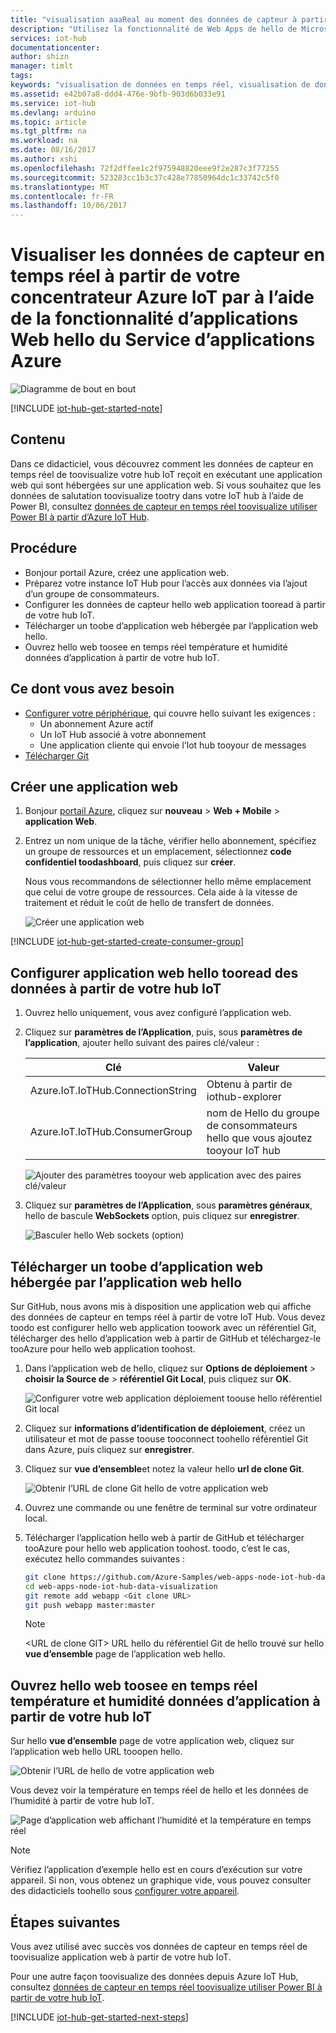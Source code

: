 ```yaml
---
title: "visualisation aaaReal au moment des données de capteur à partir de votre concentrateur Azure IoT – applications Web | Documents Microsoft"
description: "Utilisez la fonctionnalité de Web Apps de hello de Microsoft Azure App Service toovisualize température et humidité données sont collectées à partir de capteur de hello et envoyées tooyour Iot hub."
services: iot-hub
documentationcenter: 
author: shizn
manager: timlt
tags: 
keywords: "visualisation de données en temps réel, visualisation de données en direct, visualisation de données de capteurs"
ms.assetid: e42b07a8-ddd4-476e-9bfb-903d6b033e91
ms.service: iot-hub
ms.devlang: arduino
ms.topic: article
ms.tgt_pltfrm: na
ms.workload: na
ms.date: 08/16/2017
ms.author: xshi
ms.openlocfilehash: 72f2dffee1c2f975948820eee9f2e287c3f77255
ms.sourcegitcommit: 523283cc1b3c37c428e77850964dc1c33742c5f0
ms.translationtype: MT
ms.contentlocale: fr-FR
ms.lasthandoff: 10/06/2017
---
```

# <a name="visualize-real-time-sensor-data-from-your-azure-iot-hub-by-using-hello-web-apps-feature-of-azure-app-service"></a>Visualiser les données de capteur en temps réel à partir de votre concentrateur Azure IoT par à l’aide de la fonctionnalité d’applications Web hello du Service d’applications Azure

![Diagramme de bout en bout](media/iot-hub-get-started-e2e-diagram/5.png)

[!INCLUDE [iot-hub-get-started-note](../../includes/iot-hub-get-started-note.md)]

## <a name="what-you-learn"></a>Contenu

Dans ce didacticiel, vous découvrez comment les données de capteur en temps réel de toovisualize votre hub IoT reçoit en exécutant une application web qui sont hébergées sur une application web. Si vous souhaitez que les données de salutation toovisualize tootry dans votre IoT hub à l’aide de Power BI, consultez [données de capteur en temps réel toovisualize utiliser Power BI à partir d’Azure IoT Hub](iot-hub-live-data-visualization-in-power-bi.md).

## <a name="what-you-do"></a>Procédure

- Bonjour portail Azure, créez une application web.
- Préparez votre instance IoT Hub pour l’accès aux données via l’ajout d’un groupe de consommateurs.
- Configurer les données de capteur hello web application tooread à partir de votre hub IoT.
- Télécharger un toobe d’application web hébergée par l’application web hello.
- Ouvrez hello web toosee en temps réel température et humidité données d’application à partir de votre hub IoT.

## <a name="what-you-need"></a>Ce dont vous avez besoin

- [Configurer votre périphérique](iot-hub-raspberry-pi-kit-node-get-started.md), qui couvre hello suivant les exigences :
  - Un abonnement Azure actif
  - Un IoT Hub associé à votre abonnement
  - Une application cliente qui envoie l’Iot hub tooyour de messages
- [Télécharger Git](https://www.git-scm.com/downloads)

## <a name="create-a-web-app"></a>Créer une application web

1. Bonjour [portail Azure](https://ms.portal.azure.com/), cliquez sur **nouveau** > **Web + Mobile** > **application Web**.
2. Entrez un nom unique de la tâche, vérifier hello abonnement, spécifiez un groupe de ressources et un emplacement, sélectionnez **code confidentiel toodashboard**, puis cliquez sur **créer**.

   Nous vous recommandons de sélectionner hello même emplacement que celui de votre groupe de ressources. Cela aide à la vitesse de traitement et réduit le coût de hello de transfert de données.

   ![Créer une application web](media/iot-hub-live-data-visualization-in-web-apps/2_create-web-app-azure.png)

[!INCLUDE [iot-hub-get-started-create-consumer-group](../../includes/iot-hub-get-started-create-consumer-group.md)]

## <a name="configure-hello-web-app-tooread-data-from-your-iot-hub"></a>Configurer application web hello tooread des données à partir de votre hub IoT

1. Ouvrez hello uniquement, vous avez configuré l’application web.
2. Cliquez sur **paramètres de l’Application**, puis, sous **paramètres de l’application**, ajouter hello suivant des paires clé/valeur :

   | Clé                                   | Valeur                                                        |
   |---------------------------------------|--------------------------------------------------------------|
   | Azure.IoT.IoTHub.ConnectionString     | Obtenu à partir de iothub-explorer                                |
   | Azure.IoT.IoTHub.ConsumerGroup        | nom de Hello du groupe de consommateurs hello que vous ajoutez tooyour IoT hub  |

   ![Ajouter des paramètres tooyour web application avec des paires clé/valeur](media/iot-hub-live-data-visualization-in-web-apps/4_web-app-settings-key-value-azure.png)

3. Cliquez sur **paramètres de l’Application**, sous **paramètres généraux**, hello de bascule **WebSockets** option, puis cliquez sur **enregistrer**.

   ![Basculer hello Web sockets (option)](media/iot-hub-live-data-visualization-in-web-apps/10_toggle_web_sockets.png)

## <a name="upload-a-web-application-toobe-hosted-by-hello-web-app"></a>Télécharger un toobe d’application web hébergée par l’application web hello

Sur GitHub, nous avons mis à disposition une application web qui affiche des données de capteur en temps réel à partir de votre IoT Hub. Vous devez toodo est configurer hello web application toowork avec un référentiel Git, télécharger des hello d’application web à partir de GitHub et téléchargez-le tooAzure pour hello web application toohost.

1. Dans l’application web de hello, cliquez sur **Options de déploiement** > **choisir la Source de** > **référentiel Git Local**, puis cliquez sur **OK**.

   ![Configurer votre web application déploiement toouse hello référentiel Git local](media/iot-hub-live-data-visualization-in-web-apps/5_configure-web-app-deployment-local-git-repository-azure.png)

2. Cliquez sur **informations d’identification de déploiement**, créez un utilisateur et mot de passe toouse tooconnect toohello référentiel Git dans Azure, puis cliquez sur **enregistrer**.

3. Cliquez sur **vue d’ensemble**et notez la valeur hello **url de clone Git**.

   ![Obtenir l’URL de clone Git hello de votre application web](media/iot-hub-live-data-visualization-in-web-apps/7_web-app-git-clone-url-azure.png)

4. Ouvrez une commande ou une fenêtre de terminal sur votre ordinateur local.

5. Télécharger l’application hello web à partir de GitHub et télécharger tooAzure pour hello web application toohost. toodo, c’est le cas, exécutez hello commandes suivantes :

   ```bash
   git clone https://github.com/Azure-Samples/web-apps-node-iot-hub-data-visualization.git
   cd web-apps-node-iot-hub-data-visualization
   git remote add webapp <Git clone URL>
   git push webapp master:master
   ```

   > [!NOTE]
   > \<URL de clone GIT\> URL hello du référentiel Git de hello trouvé sur hello **vue d’ensemble** page de l’application web hello.

## <a name="open-hello-web-app-toosee-real-time-temperature-and-humidity-data-from-your-iot-hub"></a>Ouvrez hello web toosee en temps réel température et humidité données d’application à partir de votre hub IoT

Sur hello **vue d’ensemble** page de votre application web, cliquez sur l’application web hello URL tooopen hello.

![Obtenir l’URL de hello de votre application web](media/iot-hub-live-data-visualization-in-web-apps/8_web-app-url-azure.png)

Vous devez voir la température en temps réel de hello et les données de l’humidité à partir de votre hub IoT.

![Page d’application web affichant l’humidité et la température en temps réel](media/iot-hub-live-data-visualization-in-web-apps/9_web-app-page-show-real-time-temperature-humidity-azure.png)

> [!NOTE]
> Vérifiez l’application d’exemple hello est en cours d’exécution sur votre appareil. Si non, vous obtenez un graphique vide, vous pouvez consulter des didacticiels toohello sous [configurer votre appareil](iot-hub-raspberry-pi-kit-node-get-started.md).

## <a name="next-steps"></a>Étapes suivantes
Vous avez utilisé avec succès vos données de capteur en temps réel de toovisualize application web à partir de votre hub IoT.

Pour une autre façon toovisualize des données depuis Azure IoT Hub, consultez [données de capteur en temps réel toovisualize utiliser Power BI à partir de votre hub IoT](iot-hub-live-data-visualization-in-power-bi.md).

[!INCLUDE [iot-hub-get-started-next-steps](../../includes/iot-hub-get-started-next-steps.md)]
